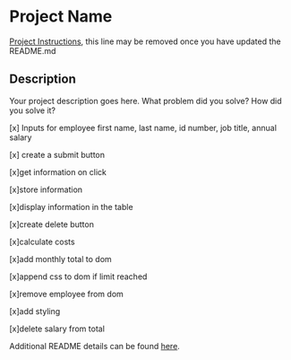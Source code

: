 # Project Name

[Project Instructions](./INSTRUCTIONS.md), this line may be removed once you have updated the README.md

## Description

Your project description goes here. What problem did you solve? How did you solve it?

[x] Inputs for employee first name, last name, id number, job title, annual salary

[x] create a submit button

[x]get information on click

[x]store information

[x]display information in the table

[x]create delete button

[x]calculate costs

[x]add monthly total to dom

[x]append css to dom if limit reached

[x]remove employee from dom

[x]add styling

[x]delete salary from total



Additional README details can be found [here](https://github.com/PrimeAcademy/readme-template/blob/master/README.md).
